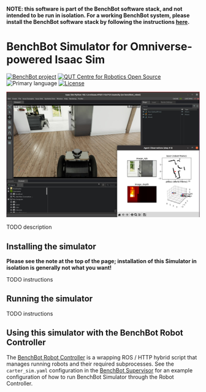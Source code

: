 **NOTE: this software is part of the BenchBot software stack, and not intended to be run in isolation. For a working BenchBot system, please install the BenchBot software stack by following the instructions [here](https://github.com/qcr/benchbot).**

# BenchBot Simulator for Omniverse-powered Isaac Sim

[![BenchBot project](https://img.shields.io/badge/collection-BenchBot-%231a2857)](http://benchbot.org)
[![QUT Centre for Robotics Open Source](https://github.com/qcr/qcr.github.io/raw/master/misc/badge.svg)](https://qcr.github.io)
![Primary language](https://img.shields.io/github/languages/top/qcr/benchbot_sim_omni)
[![License](https://img.shields.io/github/license/qcr/benchbot_sim_omni)](./LICENSE.txt)

![BenchBot Simulator interaction with the Omniverse-powered Isaac Sim](./docs/benchbot_sim_omni.jpg)

TODO description

## Installing the simulator

**Please see the note at the top of the page; installation of this Simulator in isolation is generally not what you want!**

TODO instructions

## Running the simulator

TODO instructions

## Using this simulator with the BenchBot Robot Controller

The [BenchBot Robot Controller](https://github.com/qcr/benchbot_robot_controller) is a wrapping ROS / HTTP hybrid script that manages running robots and their required subprocesses. See the `carter_sim.yaml` configuration in the [BenchBot Supervisor](https://github.com/qcr/benchbot_supervisor) for an example configuration of how to run BenchBot Simulator through the Robot Controller.
